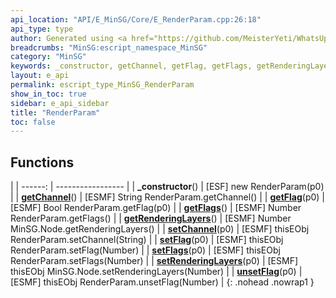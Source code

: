 ```yaml
---
api_location: "API/E_MinSG/Core/E_RenderParam.cpp:26:18"
api_type: type
author: Generated using <a href="https://github.com/MeisterYeti/WhatsUpDoc">WhatsUpDoc</a>
breadcrumbs: "MinSG:escript_namespace_MinSG"
category: "MinSG"
keywords: _constructor, getChannel, getFlag, getFlags, getRenderingLayers, setChannel, setFlag, setFlags, setRenderingLayers, unsetFlag
layout: e_api
permalink: escript_type_MinSG_RenderParam
show_in_toc: true
sidebar: e_api_sidebar
title: "RenderParam"
toc: false
---
```


## Functions

|
| ------: | ----------------- |
| **_constructor**() | [ESF] new RenderParam(p0) |
| **[getChannel](classMinSG_1_1RenderParam#classMinSG_1_1RenderParam_1a9628fa57f7431b06a7c93e75001cd761)**() | [ESMF] String RenderParam.getChannel() |
| **[getFlag](classMinSG_1_1RenderParam#classMinSG_1_1RenderParam_1af8fc132999e40d24a558b9cbdf34e457)**(p0) | [ESMF] Bool RenderParam.getFlag(p0) |
| **[getFlags](classMinSG_1_1RenderParam#classMinSG_1_1RenderParam_1a1f43b68d7be1fe6882f15f0b48f1381a)**() | [ESMF] Number RenderParam.getFlags() |
| **[getRenderingLayers](classMinSG_1_1RenderParam#classMinSG_1_1RenderParam_1a1f23f6811ce8f2def63da942d3133b52)**() | [ESMF] Number MinSG.Node.getRenderingLayers()	 |
| **[setChannel](classMinSG_1_1RenderParam#classMinSG_1_1RenderParam_1a80e33fffb206e9134a085a3bd85f7d22)**(p0) | [ESMF] thisEObj RenderParam.setChannel(String) |
| **[setFlag](classMinSG_1_1RenderParam#classMinSG_1_1RenderParam_1a81644ef2cbb9b4017ed0c138bae0caaf)**(p0) | [ESMF] thisEObj RenderParam.setFlag(Number) |
| **[setFlags](classMinSG_1_1RenderParam#classMinSG_1_1RenderParam_1abc95a4e248e5c859405eb14619ee495d)**(p0) | [ESMF] thisEObj RenderParam.setFlags(Number) |
| **[setRenderingLayers](classMinSG_1_1RenderParam#classMinSG_1_1RenderParam_1a2af184eb94c1058c8ffc85a88d1bc6bb)**(p0) | [ESMF] thisEObj MinSG.Node.setRenderingLayers(Number) |
| **[unsetFlag](classMinSG_1_1RenderParam#classMinSG_1_1RenderParam_1a887124ff504adcae61dd1efbf9d94d7b)**(p0) | [ESMF] thisEObj RenderParam.unsetFlag(Number) |
{: .nohead .nowrap1 }
